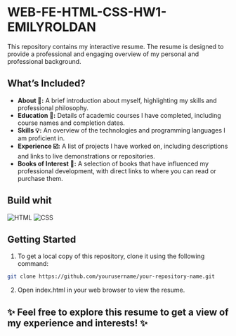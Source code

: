 # WEB-FE-HTML-CSS-HW1-EMILYROLDAN

This repository contains my interactive resume. The resume is designed to provide a professional and engaging overview of my personal and professional background.

## What’s Included?

- **About 💁:** A brief introduction about myself, highlighting my skills and professional philosophy.
- **Education 🏫:** Details of academic courses I have completed, including course names and completion dates.
- **Skills 💡:** An overview of the technologies and programming languages I am proficient in.
- **Experience ☑️:** A list of projects I have worked on, including descriptions and links to live demonstrations or repositories.
- **Books of Interest 📖:** A selection of books that have influenced my professional development, with direct links to where you can read or purchase them.

## Build whit
![HTML](https://img.shields.io/badge/Html-20232A?style=for-the-badge&logo=html5&logoColor=orange&color=white)
![CSS](https://img.shields.io/badge/CSS-20232A?style=for-the-badge&logo=css3&logoColor=%233899e3&color=white)

## Getting Started

1. To get a local copy of this repository, clone it using the following command:

```bash
git clone https://github.com/yourusername/your-repository-name.git
```
2. Open index.html in your web browser to view the resume.

## ✨ Feel free to explore this resume to get a view of my experience and interests! ✨

